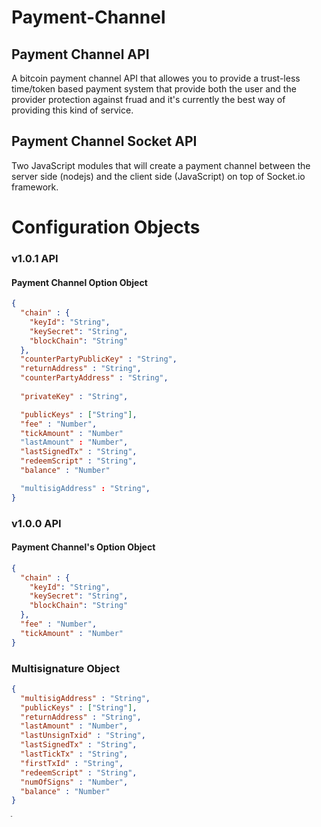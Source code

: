 # Payment-Channel

## Payment Channel API

A bitcoin payment channel API that allowes you to provide a trust-less time/token based payment system that provide both the user and the provider protection against fruad and it's currently the best way of providing this kind of service.


## Payment Channel Socket API

Two JavaScript modules that will create a payment channel between the server side (nodejs) and the client side (JavaScript) on top of Socket.io framework.

# Configuration Objects

### v1.0.1 API 

#### Payment Channel Option Object

```json
{
  "chain" : {
    "keyId": "String",
    "keySecret": "String",
    "blockChain": "String"
  },
  "counterPartyPublicKey" : "String",
  "returnAddress" : "String",
  "counterPartyAddress" : "String", 
  
  "privateKey" : "String",

  "publicKeys" : ["String"],
  "fee" : "Number",
  "tickAmount" : "Number"
  "lastAmount" : "Number",
  "lastSignedTx" : "String",
  "redeemScript" : "String",
  "balance" : "Number"

  "multisigAddress" : "String",
}
```

### v1.0.0 API 

#### Payment Channel's Option Object 

```json
{
  "chain" : {
    "keyId": "String",
    "keySecret": "String",
    "blockChain": "String"
  },
  "fee" : "Number",
  "tickAmount" : "Number"
}
```

### Multisignature Object

```json
{
  "multisigAddress" : "String",
  "publicKeys" : ["String"], 
  "returnAddress" : "String", 
  "lastAmount" : "Number",
  "lastUnsignTxid" : "String",
  "lastSignedTx" : "String",
  "lastTickTx" : "String",
  "firstTxId" : "String",
  "redeemScript" : "String",
  "numOfSigns" : "Number",
  "balance" : "Number"
}
```

ֿ